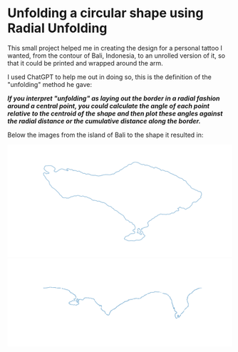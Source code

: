 # Unfolding a circular shape using Radial Unfolding

This small project helped me in creating the design for a personal tattoo I wanted, from the contour of Bali, Indonesia, to an unrolled version of it, so that it could be printed and wrapped around the arm.

I used ChatGPT to help me out in doing so, this is the definition of the "unfolding" method he gave:

***If you interpret "unfolding" as laying out the border in a radial fashion around a central point, you could calculate the angle of each point relative to the centroid of the shape and then plot these angles against the radial distance or the cumulative distance along the border.***

Below the images from the island of Bali to the shape it resulted in:

![image](https://github.com/k0ruy/ttt/blob/main/bali_map/shapes/bali_island.png)
![image](https://github.com/k0ruy/ttt/blob/main/bali_map/shapes/unfolded.png)

